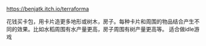 https://benjatk.itch.io/terraforma

花钱买卡包，用卡片造更多地形或树木，房子。每种卡片和周围的物品结合产生不同的效果。比如水稻周围有水产量更高，房子周围有树产量更高等。
适合做idle游戏